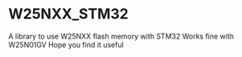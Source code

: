 # W25NXX_STM32
A library to use W25NXX flash memory with STM32
Works fine with W25N01GV
Hope you find it useful
